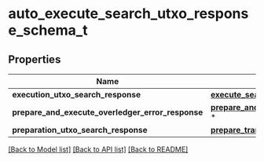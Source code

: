 # auto_execute_search_utxo_response_schema_t

## Properties
Name | Type | Description | Notes
------------ | ------------- | ------------- | -------------
**execution_utxo_search_response** | [**execute_search_utxo_response_t**](execute_search_utxo_response.md) \* |  | [optional] 
**prepare_and_execute_overledger_error_response** | [**prepare_and_execute_overledger_error_response_t**](prepare_and_execute_overledger_error_response.md) \* |  | [optional] 
**preparation_utxo_search_response** | [**prepare_transaction_response_t**](prepare_transaction_response.md) \* |  | [optional] 

[[Back to Model list]](../README.md#documentation-for-models) [[Back to API list]](../README.md#documentation-for-api-endpoints) [[Back to README]](../README.md)



